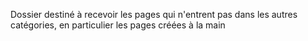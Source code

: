 Dossier destiné à recevoir les pages qui n'entrent pas dans les autres catégories, en particulier les pages créées à la main
